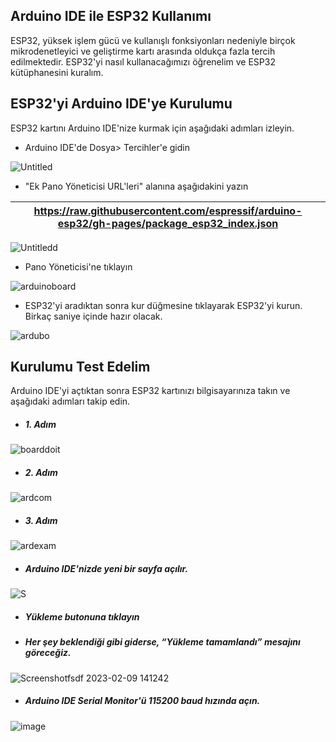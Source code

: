 ## Arduino IDE ile ESP32 Kullanımı
ESP32, yüksek işlem gücü ve kullanışlı fonksiyonları nedeniyle birçok mikrodenetleyici ve geliştirme kartı arasında oldukça fazla tercih edilmektedir. ESP32'yi nasıl kullanacağımızı öğrenelim ve ESP32 kütüphanesini kuralım.

## ESP32'yi Arduino IDE'ye Kurulumu
ESP32 kartını Arduino IDE'nize kurmak için aşağıdaki adımları izleyin.

- Arduino IDE'de Dosya> Tercihler'e gidin

![Untitled](https://user-images.githubusercontent.com/112697142/208438239-c10e7e7a-a204-4795-9554-55dcad767a35.png)

- "Ek Pano Yöneticisi URL'leri" alanına aşağıdakini yazın

 | https://raw.githubusercontent.com/espressif/arduino-esp32/gh-pages/package_esp32_index.json |
 | ------------------------------------------------------------------------------------------- |

 
![Untitledd](https://user-images.githubusercontent.com/112697142/208445667-963ec70d-b191-49ed-a9c4-1906bcc809f1.png)

- Pano Yöneticisi'ne tıklayın

![arduinoboard](https://user-images.githubusercontent.com/112697142/209644042-b65e3e12-ae33-4756-a7eb-a47da9d6af19.png)

- ESP32'yi aradıktan sonra kur düğmesine tıklayarak ESP32'yi kurun. Birkaç saniye içinde hazır olacak.

![ardubo](https://user-images.githubusercontent.com/112697142/209644481-aad29edf-534c-41ae-ba10-a866addfa134.png)

## Kurulumu Test Edelim
Arduino IDE'yi açtıktan sonra ESP32 kartınızı bilgisayarınıza takın ve aşağıdaki adımları takip edin.

- ##### 1. Adım

![boarddoit](https://user-images.githubusercontent.com/112697142/209684706-a95c8eb0-d572-4b0c-b486-d9ba45b4d016.png)

- ##### 2. Adım

![ardcom](https://user-images.githubusercontent.com/112697142/209685031-93f13f3e-6c41-4cdd-b51b-ad0d41279489.png)

- ##### 3. Adım

![ardexam](https://user-images.githubusercontent.com/112697142/209685993-18cf4e36-fae3-4b21-a506-23f1f86ed91e.png)

- ##### Arduino IDE'nizde yeni bir sayfa açılır.

![S](https://user-images.githubusercontent.com/112697142/217796920-13df56dd-abad-439b-81a8-66ad97f4d7b0.png)

- ##### Yükleme butonuna tıklayın
- ##### Her şey beklendiği gibi giderse, “Yükleme tamamlandı” mesajını göreceğiz.

![Screenshotfsdf 2023-02-09 141242](https://user-images.githubusercontent.com/112697142/217797281-2c65781a-b6c8-404d-bdd6-965a6a3c6ab4.png)

- ##### Arduino IDE Serial Monitor'ü 115200 baud hızında açın.

![image](https://user-images.githubusercontent.com/112697142/217797641-1f3f525a-6821-4857-b283-694af1301d79.png)

